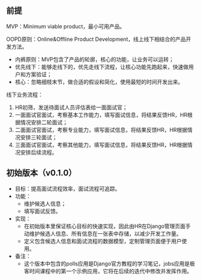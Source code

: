 ## 前提

MVP：Minimum viable product，最小可用产品。

OOPD原则：Online&Offline Product Development，线上线下相结合的产品开发方法。

- 内裤原则：MVP包含了产品的轮廓，核心的功能，让业务可以运转；
- 优先线下：能够走线下的，优先走线下流程，让核心功能先跑起来，快速做用户和方案验证；
- 核心：忽略细枝末节，做合适的假设和简化，使用最短的时间开发出来。

线下业务流程：

1. HR初筛，发送待面试人员评估表给一面面试官；
2. 一面面试官面试，考察基本工作能力，填写面试信息，将结果反馈HR，HR根据情况安排二轮面试；
3. 二面面试官面试，考察专业能力，填写面试信息，将结果反馈HR，HR根据情况安排三轮面试；
4. 三面面试官面试，考察其他能力，填写面试信息，将结果反馈HR，HR根据情况安排后续流程。

## 初始版本（v0.1.0）

- 目标：提高面试流程效率，面试流程可追踪。
- 功能：
  - 维护候选人信息；
  - 填写面试反馈。
- 实现：
  - 在初始版本里保证核心目标的快速实现，因此由HR在Django管理页面手动维护候选人信息、所有信息在一张表中存储，以减少开发工作量。
  - 定义包含候选人信息和面试流程的数据模型，定制管理页面便于用户使用。
- 备注：
  - 这个版本中包含的polls应用是Django官方教程的学习笔记，jobs应用是极客时间课程中的第一个示例应用，它将在后续的迭代中修改并发挥作用。
